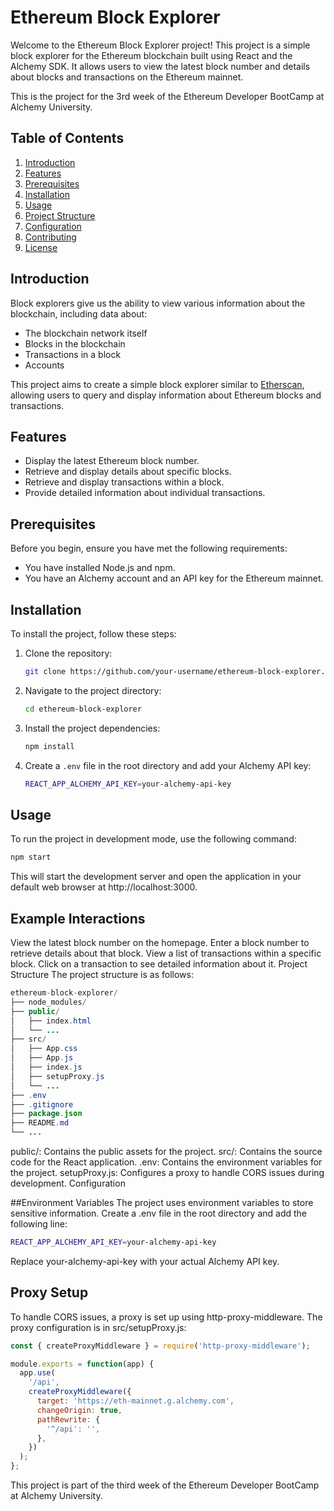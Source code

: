 # Ethereum Block Explorer

Welcome to the Ethereum Block Explorer project! This project is a simple block explorer for the Ethereum blockchain built using React and the Alchemy SDK. It allows users to view the latest block number and details about blocks and transactions on the Ethereum mainnet.

This is the project for the 3rd week of the Ethereum Developer BootCamp at Alchemy University.

## Table of Contents
1. [Introduction](#introduction)
2. [Features](#features)
3. [Prerequisites](#prerequisites)
4. [Installation](#installation)
5. [Usage](#usage)
6. [Project Structure](#project-structure)
7. [Configuration](#configuration)
8. [Contributing](#contributing)
9. [License](#license)

## Introduction

Block explorers give us the ability to view various information about the blockchain, including data about:
- The blockchain network itself
- Blocks in the blockchain
- Transactions in a block
- Accounts

This project aims to create a simple block explorer similar to [Etherscan](https://etherscan.io/), allowing users to query and display information about Ethereum blocks and transactions.

## Features

- Display the latest Ethereum block number.
- Retrieve and display details about specific blocks.
- Retrieve and display transactions within a block.
- Provide detailed information about individual transactions.

## Prerequisites

Before you begin, ensure you have met the following requirements:
- You have installed Node.js and npm.
- You have an Alchemy account and an API key for the Ethereum mainnet.

## Installation

To install the project, follow these steps:

1. Clone the repository:
    ```sh
    git clone https://github.com/your-username/ethereum-block-explorer.git
    ```

2. Navigate to the project directory:
    ```sh
    cd ethereum-block-explorer
    ```

3. Install the project dependencies:
    ```sh
    npm install
    ```

4. Create a `.env` file in the root directory and add your Alchemy API key:
    ```sh
    REACT_APP_ALCHEMY_API_KEY=your-alchemy-api-key
    ```

## Usage

To run the project in development mode, use the following command:
```sh
npm start
```

This will start the development server and open the application in your default web browser at http://localhost:3000.

## Example Interactions
View the latest block number on the homepage.
Enter a block number to retrieve details about that block.
View a list of transactions within a specific block.
Click on a transaction to see detailed information about it.
Project Structure
The project structure is as follows:

```java
ethereum-block-explorer/
├── node_modules/
├── public/
│   ├── index.html
│   └── ...
├── src/
│   ├── App.css
│   ├── App.js
│   ├── index.js
│   ├── setupProxy.js
│   └── ...
├── .env
├── .gitignore
├── package.json
├── README.md
└── ...
```
public/: Contains the public assets for the project.
src/: Contains the source code for the React application.
.env: Contains the environment variables for the project.
setupProxy.js: Configures a proxy to handle CORS issues during development.
Configuration

##Environment Variables
The project uses environment variables to store sensitive information. Create a .env file in the root directory and add the following line:

```sh
REACT_APP_ALCHEMY_API_KEY=your-alchemy-api-key
```
Replace your-alchemy-api-key with your actual Alchemy API key.

## Proxy Setup
To handle CORS issues, a proxy is set up using http-proxy-middleware. The proxy configuration is in src/setupProxy.js:

```javascript
const { createProxyMiddleware } = require('http-proxy-middleware');

module.exports = function(app) {
  app.use(
    '/api',
    createProxyMiddleware({
      target: 'https://eth-mainnet.g.alchemy.com',
      changeOrigin: true,
      pathRewrite: {
        '^/api': '',
      },
    })
  );
};
```

This project is part of the third week of the Ethereum Developer BootCamp at Alchemy University.
